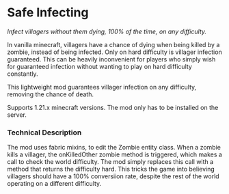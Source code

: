 # Safe Infecting
_Infect villagers without them dying, 100% of the time, on any difficulty._

In vanilla minecraft, villagers have a chance of dying when being killed by a zombie, instead of being infected. Only on hard difficulty is villager infection guaranteed.
This can be heavily inconvenient for players who simply wish for guaranteed infection without wanting to play on hard difficulty constantly.

This lightweight mod guarantees villager infection on any difficulty, removing the chance of death.

Supports 1.21.x minecraft versions. The mod only has to be installed on the server.

### Technical Description
The mod uses fabric mixins, to edit the Zombie entity class.
When a zombie kills a villager, the onKilledOther zombie method is triggered, which makes a call to check the world difficulty.
The mod simply replaces this call with a method that returns the difficulty hard.
This tricks the game into believing villagers should have a 100% conversiion rate, despite the rest of the world operating on a different difficulty.
